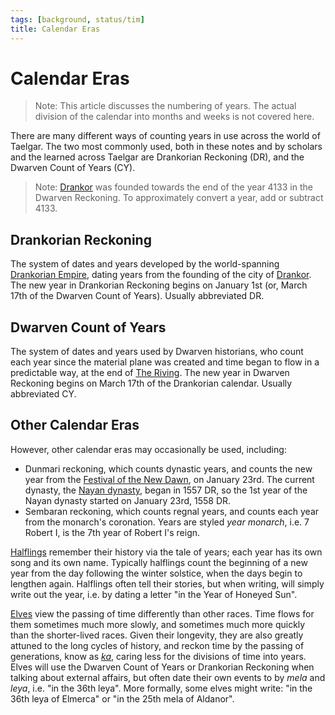 ```yaml
---
tags: [background, status/tim]
title: Calendar Eras
---
```

# Calendar Eras
> Note: This article discusses the numbering of years. The actual division of the calendar into months and weeks is not covered here.

There are many different ways of counting years in use across the world of Taelgar. The two most commonly used, both in these notes and by scholars and the learned across Taelgar are Drankorian Reckoning (DR), and the Dwarven Count of Years (CY).  

> Note: [Drankor](<../history/drankorian-era/drankor.md>) was founded towards the end of the year 4133 in the Dwarven Reckoning. To approximately convert a year, add or subtract 4133.

## Drankorian Reckoning
The system of dates and years developed by the world-spanning [Drankorian Empire](<../history/drankorian-era/drankorian-empire.md>), dating years from the founding of the city of [Drankor](<../history/drankorian-era/drankor.md>). The new year in Drankorian Reckoning begins on January 1st (or, March 17th of the Dwarven Count of Years). Usually abbreviated DR. 

## Dwarven Count of Years
The system of dates and years used by Dwarven historians, who count each year since the material plane was created and time began to flow in a predictable way, at the end of [The Riving](<../events/ancient/the-riving.md>). The new year in Dwarven Reckoning begins on March 17th of the Drankorian calendar. Usually abbreviated CY. 

## Other Calendar Eras

However, other calendar eras may occasionally be used, including:
- Dunmari reckoning, which counts dynastic years, and counts the new year from the [Festival of the New Dawn](<holidays-and-festivals/dunmari-festivals/festival-of-the-new-dawn.md>), on January 23rd. The current dynasty, the [Nayan dynasty](<../groups/dunmari-dynasties/nayan-dynasty.md>), began in 1557 DR, so the 1st year of the Nayan dynasty started on January 23rd, 1558 DR. 
- Sembaran reckoning, which counts regnal years, and counts each year from the monarch's coronation. Years are styled *year* *monarch*, i.e. 7 Robert I, is the 7th year of Robert I's reign.

[Halflings](<../species/children-of-the-embodied-gods/halflings/halflings.md>) remember their history via the tale of years; each year has its own song and its own name. Typically halflings count the beginning of a new year from the day following the winter solstice, when the days begin to lengthen again. Halflings often tell their stories, but when writing, will simply write out the year, i.e. by dating a letter "in the Year of Honeyed Sun". 

[Elves](<../species/children-of-the-embodied-gods/elves/elves.md>) view the passing of time differently than other races. Time flows for them sometimes much more slowly, and sometimes much more quickly than the shorter-lived races. Given their longevity, they are also greatly attuned to the long cycles of history, and reckon time by the passing of generations, know as *[ka](<../species/children-of-the-embodied-gods/elves/the-cycle-of-generations.md>)*, caring less for the divisions of time into years. Elves will use the Dwarven Count of Years or Drankorian Reckoning when talking about external affairs, but often date their own events to by *mela* and *leya*, i.e. "in the 36th leya". More formally, some elves might write: "in the 36th leya of Elmerca" or "in the 25th mela of Aldanor".

